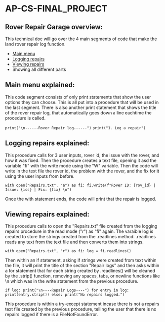 # AP-CS-FINAL_PROJECT
## Rover Repair Garage overview:
This technical doc will go over the 4 main segments of code that make the land rover repair log function.

- [Main menu](#main-menu-explained)
- [Logging repairs](#logging-repairs-explained)
- [Viewing repairs](#viewing-repairs-explained)
- Showing all different parts


## Main menu explained:
This code segment consists of only print statements that show the user options they can choose. This is all put into a procedure that will be used in the last segment. There is also another print statement that shows the title of the rover repair log, that automatically goes down a line eachtime the procedure is called.

`print("\n------Rover Repair log------")`
`print("1. Log a repair")`


## Logging repairs explained:
This procedure calls for 3 user inputs, rover id, the issue with the rover, and how it was fixed. Then the procedure creates a text file, opening it asd the variable "fi" with the write mode using the "W" variable. Then the code will write in the text file the rover id, the problem with the rover, and the fix for it using the user inputs from before. 

 `with open("Repairs.txt", "a") as fi:
        fi.write(f"Rover ID: {rov_id} | Issue: {iss} | Fix: {fix} \n")`
  
Once the with statement ends, the code will print that the repair is logged.


## Viewing repairs explained:
This procedure calls to open the "Repairs.txt" file created from the logging repairs procedure in the read mode ("r") as "fi" again. The varaible log is created to store the strings created from the .readlines method. .readlines reads any text from the text file and then converts them into strings.

`with open("Repairs.txt", "r") as fi:
            log = fi.readlines()`

Then within an if statement, asking if strings were created from text within the file, it will print the title of the section "Repair logs" and then asks within a for statement that for each string created by .readlines() will be cleaned by the .strip() function, removing any spaces, tabs, or newline functions like \n which was in the write statement from the previous procedure. 

`if log:
                print("\n----Repair Logs----")
                for entry in log:
                    print(entry.strip())
            else:
                 print("No repairs logged.")`

This procedure is within a try-except statement incase there is not a repairs text file created by the previous procedure, telling the user that there is no repairs logged if there is a FileNotFoundError.
